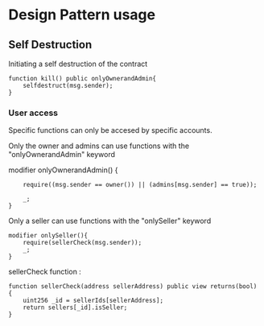 # Design Pattern usage



## Self Destruction
Initiating a self destruction of the contract 

    function kill() public onlyOwnerandAdmin{
        selfdestruct(msg.sender);
    }

### User access

Specific functions can only be accesed by specific accounts. 

Only the owner and admins can use functions with the "onlyOwnerandAdmin" keyword

modifier onlyOwnerandAdmin() {
        
        require((msg.sender == owner()) || (admins[msg.sender] == true));
    
        _;
    }

Only a seller can use functions with the "onlySeller" keyword

    modifier onlySeller(){
        require(sellerCheck(msg.sender)); 
        _;
    }

     
sellerCheck function :
   
    function sellerCheck(address sellerAddress) public view returns(bool) {
        uint256 _id = sellerIds[sellerAddress];
        return sellers[_id].isSeller;
    }




